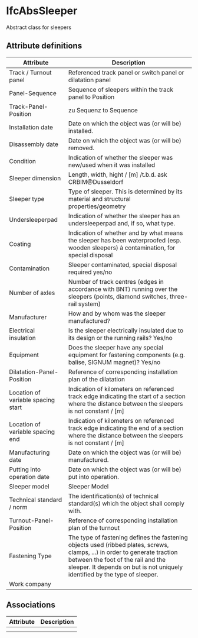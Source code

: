IfcAbsSleeper
=============
Abstract class for sleepers


Attribute definitions
---------------------
| Attribute                          | Description                                                                                                                                                                                                                                    |
|------------------------------------|------------------------------------------------------------------------------------------------------------------------------------------------------------------------------------------------------------------------------------------------|
| Track / Turnout panel              | Referenced track panel or switch panel or dilatation panel                                                                                                                                                                                     |
| Panel-Sequence                     | Sequence of sleepers within the track panel<OR> to Position                                                                                                                                                                                    |
| Track-Panel-Position               | <OR> zu Sequenz<OR> to Sequence                                                                                                                                                                                                                |
| Installation date                  | Date on which the object was (or will be) installed.                                                                                                                                                                                           |
| Disassembly date                   | Date on which the object was (or will be) removed.                                                                                                                                                                                             |
| Condition                          | Indication of whether the sleeper was new/used when it was installed                                                                                                                                                                           |
| Sleeper dimension                  | Length, width, hight / [m] /t.b.d. ask CRBIM@Dusseldorf                                                                                                                                                                                        |
| Sleeper type                       | Type of sleeper. This is determined by its material and structural properties/geometry                                                                                                                                                         |
| Undersleeperpad                    | Indication of whether the sleeper has an undersleeperpad and, if so, what type.                                                                                                                                                                |
| Coating                            | Indication of whether and by what means the sleeper has been waterproofed (esp. wooden sleepers) à contamination, for special disposal                                                                                                         |
| Contamination                      | Sleeper contaminated, special disposal required yes/no                                                                                                                                                                                         |
| Number of axles                    | Number of track centres (edges in accordance with BNT) running over the sleepers (points, diamond switches, three-rail system)                                                                                                                 |
| Manufacturer                       | How and by whom was the sleeper manufactured?                                                                                                                                                                                                  |
| Electrical insulation              | Is the sleeper electrically insulated due to its design or the running rails? Yes/no                                                                                                                                                           |
| Equipment                          | Does the sleeper have any special equipment for fastening components (e.g. balise, SIGNUM magnet)? Yes/no                                                                                                                                      |
| Dilatation-Panel-Position          | Reference of corresponding installation plan of the dilatation                                                                                                                                                                                 |
| Location of variable spacing start | Indication of kilometers on referenced track edge indicating the start of a section where the distance between the sleepers is not constant / [m]                                                                                              |
| Location of variable spacing end   | Indication of kilometers on referenced track edge indicating the end of a section where the distance between the sleepers is not constant / [m]                                                                                                |
| Manufacturing date                 | Date on which the object was (or will be) manufactured.                                                                                                                                                                                        |
| Putting into operation date        | Date on which the object was (or will be) put into operation.                                                                                                                                                                                  |
| Sleeper model                      | Sleeper Model                                                                                                                                                                                                                                  |
| Technical standard / norm          | The identification(s) of technical standard(s) which the object shall comply with.                                                                                                                                                             |
| Turnout-Panel-Position             | Reference of corresponding installation plan of the turnout                                                                                                                                                                                    |
| Fastening Type                     | The type of fastening defines the fastening objects used (ribbed plates, screws, clamps, ...) in order to generate traction between the foot of the rail and the sleeper. It depends on but is not uniquely identified by the type of sleeper. |
| Work company                       |                                                                                                                                                                                                                                                |

Associations
------------
| Attribute   | Description   |
|-------------|---------------|
|             |               |
|             |               |

